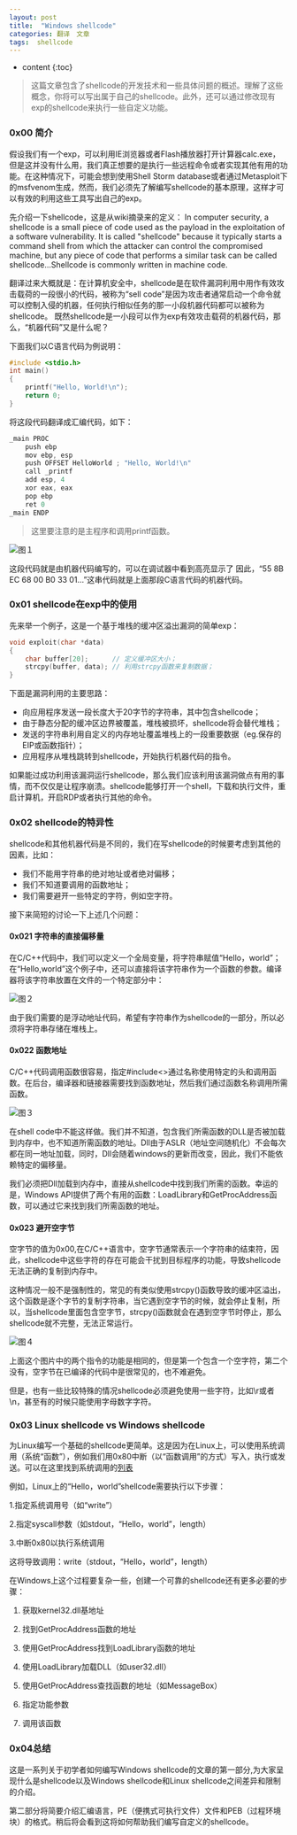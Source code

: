 ```yaml
---
layout: post
title:  "Windows shellcode"
categories: 翻译　文章
tags:  shellcode
---
```


* content
{:toc}

> 这篇文章包含了shellcode的开发技术和一些具体问题的概述。理解了这些概念，你将可以写出属于自己的shellcode。此外，还可以通过修改现有exp的shellcode来执行一些自定义功能。

### 0x00 简介

假设我们有一个exp，可以利用IE浏览器或者Flash播放器打开计算器calc.exe，但是这并没有什么用，我们真正想要的是执行一些远程命令或者实现其他有用的功能。在这种情况下，可能会想到使用Shell Storm database或者通过Metasploit下的msfvenom生成，然而，我们必须先了解编写shellcode的基本原理，这样才可以有效的利用这些工具写出自己的exp。

先介绍一下shellcode，这是从wiki摘录来的定义：
In computer security, a shellcode is a small piece of code used as the payload in the exploitation of a software vulnerability. It is called "shellcode" because it typically starts a command shell from which the attacker can control the compromised machine, but any piece of code that performs a similar task can be called shellcode...Shellcode is commonly written in machine code.

翻译过来大概就是：在计算机安全中，shellcode是在软件漏洞利用中用作有效攻击载荷的一段很小的代码，被称为“sell code”是因为攻击者通常启动一个命令就可以控制入侵的机器，任何执行相似任务的那一小段机器代码都可以被称为shellcode。
既然shellcode是一小段可以作为exp有效攻击载荷的机器代码，那么，“机器代码”又是什么呢？

下面我们以C语言代码为例说明：

```c
#include <stdio.h>
int main()
{
    printf("Hello, World!\n");
    return 0;
}

```

将这段代码翻译成汇编代码，如下：

```C
_main PROC
    push ebp
    mov ebp, esp
    push OFFSET HelloWorld ; "Hello, World!\n"
    call _printf
    add esp, 4
    xor eax, eax
    pop ebp
    ret 0
_main ENDP

```

> 这里要注意的是主程序和调用printf函数。

![图１](img/1477446466340.png)


这段代码就是由机器代码编写的，可以在调试器中看到高亮显示了
因此，“55 8B EC 68 00 B0 33 01...”这串代码就是上面那段C语言代码的机器代码。

### 0x01 shellcode在exp中的使用

先来举一个例子，这是一个基于堆栈的缓冲区溢出漏洞的简单exp：

```c
void exploit(char *data)
{
    char buffer[20];      // 定义缓冲区大小；
    strcpy(buffer, data); // 利用strcpy函数来复制数据；
}

```

下面是漏洞利用的主要思路：

* 向应用程序发送一段长度大于20字节的字符串，其中包含shellcode；
* 由于静态分配的缓冲区边界被覆盖，堆栈被损坏，shellcode将会替代堆栈；
* 发送的字符串利用自定义的内存地址覆盖堆栈上的一段重要数据（eg.保存的EIP或函数指针）；
* 应用程序从堆栈跳转到shellcode，开始执行机器代码的指令。

如果能过成功利用该漏洞运行shellcode，那么我们应该利用该漏洞做点有用的事情，而不仅仅是让程序崩溃。shellcode能够打开一个shell，下载和执行文件，重启计算机，开启RDP或者执行其他的命令。

### 0x02 shellcode的特异性

shellcode和其他机器代码是不同的，我们在写shellcode的时候要考虑到其他的因素，比如：
* 我们不能用字符串的绝对地址或者绝对偏移；
* 我们不知道要调用的函数地址；
* 我们需要避开一些特定的字符，例如空字符。

接下来简短的讨论一下上述几个问题：

#### 0x021 字符串的直接偏移量

在C/C++代码中，我们可以定义一个全局变量，将字符串赋值“Hello，world”；在“Hello,world”这个例子中，还可以直接将该字符串作为一个函数的参数。编译器将该字符串放置在文件的一个特定部分中：

![图２](img/1477446497162.png)


由于我们需要的是浮动地址代码，希望有字符串作为shellcode的一部分，所以必须将字符串存储在堆栈上。

#### 0x022 函数地址

C/C++代码调用函数很容易，指定#include<>通过名称使用特定的头和调用函数。在后台，编译器和链接器需要找到函数地址，然后我们通过函数名称调用所需函数。

![图３](img/1477446513069.png)

 在shell code中不能这样做。我们并不知道，包含我们所需函数的DLL是否被加载到内存中，也不知道所需函数的地址。Dll由于ASLR（地址空间随机化）不会每次都在同一地址加载，同时，Dll会随着windows的更新而改变，因此，我们不能依赖特定的偏移量。
 
   我们必须把Dll加载到内存中，直接从shellcode中找到我们所需的函数。幸运的是，Windows API提供了两个有用的函数：LoadLibrary和GetProcAddress函数，可以通过它来找到我们所需函数的地址。

#### 0x023 避开空字节 

   空字节的值为0x00,在C/C++语言中，空字节通常表示一个字符串的结束符，因此，shellcode中这些字符的存在可能会干扰到目标程序的功能，导致shellcode 无法正确的复制到内存中。
   
这种情况一般不是强制性的，常见的有类似使用strcpy()函数导致的缓冲区溢出，这个函数是逐个字节的复制字符串，当它遇到空字节的时候，就会停止复制，所以，当shellcode里面包含空字节，strcpy()函数就会在遇到空字节时停止，那么shellcode就不完整，无法正常运行。

 ![图４](img/1477446418493.png)

上面这个图片中的两个指令的功能是相同的，但是第一个包含一个空字符，第二个没有，空字节在已编译的代码中是很常见的，也不难避免。

但是，也有一些比较特殊的情况shellcode必须避免使用一些字符，比如\r或者\n，甚至有的时候只能使用字母数字字符。

### 0x03 Linux shellcode vs Windows shellcode

为Linux编写一个基础的shellcode更简单。这是因为在Linux上，可以使用系统调用（系统“函数”），例如我们用0x80中断（以“函数调用”的方式）写入，执行或发送。可以在这里找到系统调用的[列表](http://syscalls.kernelgrok.com)

例如，Linux上的“Hello，world”shellcode需要执行以下步骤：

1.指定系统调用号（如“write”）

2.指定syscall参数（如stdout，“Hello，world”，length）

3.中断0x80以执行系统调用

这将导致调用：write（stdout，“Hello，world”，length）

在Windows上这个过程要复杂一些，创建一个可靠的shellcode还有更多必要的步骤：

1. 获取kernel32.dll基地址

2. 找到GetProcAddress函数的地址

3. 使用GetProcAddress找到LoadLibrary函数的地址

4. 使用LoadLibrary加载DLL（如user32.dll）

5. 使用GetProcAddress查找函数的地址（如MessageBox）

6. 指定功能参数
    		
7. 调用该函数

### 0x04总结

这是一系列关于初学者如何编写Windows shellcode的文章的第一部分,为大家呈现什么是shellcode以及Windows shellcode和Linux shellcode之间差异和限制的介绍。

第二部分将简要介绍汇编语言，PE（便携式可执行文件）文件和PEB（过程环境块）的格式。稍后将会看到这将如何帮助我们编写自定义的shellcode。

